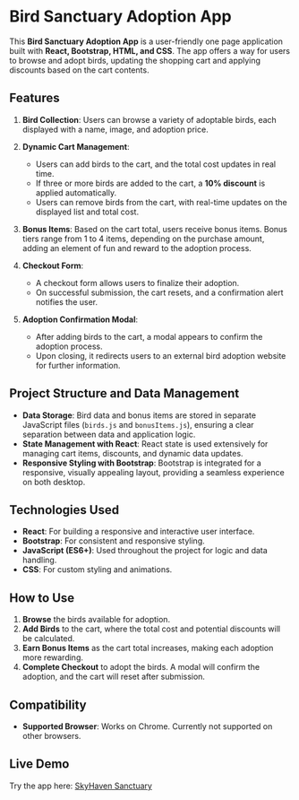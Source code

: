 # Bird Sanctuary Adoption App

This **Bird Sanctuary Adoption App** is a user-friendly one page application built with **React, Bootstrap, HTML, and CSS**. The app offers a way for users to browse and adopt birds, updating the shopping cart and applying discounts based on the cart contents. 

## Features

1. **Bird Collection**: Users can browse a variety of adoptable birds, each displayed with a name, image, and adoption price.
   
2. **Dynamic Cart Management**:
   - Users can add birds to the cart, and the total cost updates in real time.
   - If three or more birds are added to the cart, a **10% discount** is applied automatically.
   - Users can remove birds from the cart, with real-time updates on the displayed list and total cost.

3. **Bonus Items**: Based on the cart total, users receive bonus items. Bonus tiers range from 1 to 4 items, depending on the purchase amount, adding an element of fun and reward to the adoption process.

4. **Checkout Form**:
   - A checkout form allows users to finalize their adoption.
   - On successful submission, the cart resets, and a confirmation alert notifies the user.

5. **Adoption Confirmation Modal**:
   - After adding birds to the cart, a modal appears to confirm the adoption process.
   - Upon closing, it redirects users to an external bird adoption website for further information.

## Project Structure and Data Management

- **Data Storage**: Bird data and bonus items are stored in separate JavaScript files (`birds.js` and `bonusItems.js`), ensuring a clear separation between data and application logic.
- **State Management with React**: React state is used extensively for managing cart items, discounts, and dynamic data updates.
- **Responsive Styling with Bootstrap**: Bootstrap is integrated for a responsive, visually appealing layout, providing a seamless experience on both desktop.

## Technologies Used

- **React**: For building a responsive and interactive user interface.
- **Bootstrap**: For consistent and responsive styling.
- **JavaScript (ES6+)**: Used throughout the project for logic and data handling.
- **CSS**: For custom styling and animations.

## How to Use

1. **Browse** the birds available for adoption.
2. **Add Birds** to the cart, where the total cost and potential discounts will be calculated.
3. **Earn Bonus Items** as the cart total increases, making each adoption more rewarding.
4. **Complete Checkout** to adopt the birds. A modal will confirm the adoption, and the cart will reset after submission.

## Compatibility

- **Supported Browser**: Works on Chrome. Currently not supported on other browsers.

## Live Demo

Try the app here: [SkyHaven Sanctuary](https://skyhavensanctuary.netlify.app/)


